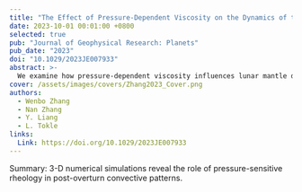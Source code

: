 ```yaml
---
title: "The Effect of Pressure‐Dependent Viscosity on the Dynamics of the Post‐Overturn Lunar Mantle"
date: 2023-10-01 00:01:00 +0800
selected: true
pub: "Journal of Geophysical Research: Planets"
pub_date: "2023"
doi: "10.1029/2023JE007933"
abstract: >-
  We examine how pressure-dependent viscosity influences lunar mantle dynamics after overturn, with implications for melt generation and magma migration that affect mare volcanism patterns.
cover: /assets/images/covers/Zhang2023_Cover.png
authors:
  - Wenbo Zhang
  - Nan Zhang
  - Y. Liang
  - L. Tokle
links:
  Link: https://doi.org/10.1029/2023JE007933
---
```


Summary: 3-D numerical simulations reveal the role of pressure-sensitive rheology in post-overturn convective patterns.
